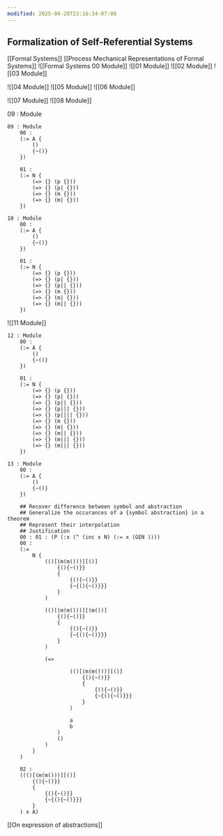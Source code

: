 ```yaml
---
modified: 2025-04-20T23:16:34-07:00
---
```

## Formalization of Self-Referential Systems
[[Formal Systems]]
[[Process Mechanical Representations of Formal Systems]]
![[Formal Systems 00  Module]]
![[01  Module]]
![[02  Module]]
![[03  Module]]

![[04  Module]]
![[05  Module]]
![[06  Module]]

![[07  Module]]
![[08  Module]]

09 : Module
```
09 : Module
	00 :
	(:= A {
		()
		{~()}
	})
	
	01 : 
	(:= N {
		(=> {} (p {}))
		(=> {} (p| {}))
		(=> {} (m {}))
		(=> {} (m| {}))
	})

10 : Module
	00 :
	(:= A {
		()
		{~()}
	})
	
	01 : 
	(:= N {
		(=> {} (p {}))
		(=> {} (p| {}))
		(=> {} (p|| {}))
		(=> {} (m {}))
		(=> {} (m| {}))
		(=> {} (m|| {}))
	})

```

![[11  Module]]

```
12 : Module
	00 :
	(:= A {
		()
		{~()}
	})
	
	01 : 
	(:= N {
		(=> {} (p {}))
		(=> {} (p| {}))
		(=> {} (p|| {}))
		(=> {} (p||| {}))
		(=> {} (p|||| {}))
		(=> {} (m {}))
		(=> {} (m| {}))
		(=> {} (m|| {}))
		(=> {} (m||| {}))
		(=> {} (m||| {}))
	})
```

```
13 : Module 
	00 :
	(:= A {
		()
		{~()}
	}) 
	
	## Recover difference between symbol and abstraction
	## Generalize the occurances of a {symbol abstraction} in a theorem
	## Represent their interpolation
	## Justification
	00 : 01 : (P (:x (^ (inc x N) (:= x (GEN ))))
	00 : 
	(:= 
		N {
			(()[(m(m()))][()] 
				{(){~()}} 
				{
					{(){~()}}
					{~{(){~()}}}
				}
			)
			
			(()[(m(m()))][(m())]
				{(){~()}} 
				{
					{(){~()}}
					{~{(){~()}}}					
				}
			)

			(=> 
				
					(()[(m(m()))][()] 
						{(){~()}} 
						{
							{(){~()}}
							{~{(){~()}}}
						}
					)
		
					a
					b
				)
				()
			)
		}
	)

	02 : 
	((()[(m(m()))][()] 
		{(){~()}} 
		{
			{(){~()}}
			{~{(){~()}}}
		}
	) x A)
```
[[On expression of abstractions]]


